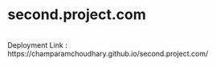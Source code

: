 # second.project.com
<br>
Deployment Link : <a>https://champaramchoudhary.github.io/second.project.com/</a>
